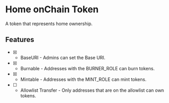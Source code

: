 # Home onChain Token

A token that represents home ownership.

## Features

- [x] - BaseURI - Admins can set the Base URI.
- [x] - Burnable - Addresses with the BURNER_ROLE can burn tokens.
- [x] - Mintable - Addresses with the MINT_ROLE can mint tokens.
- [ ] - Allowlist Transfer - Only addresses that are on the allowlist can own tokens.
